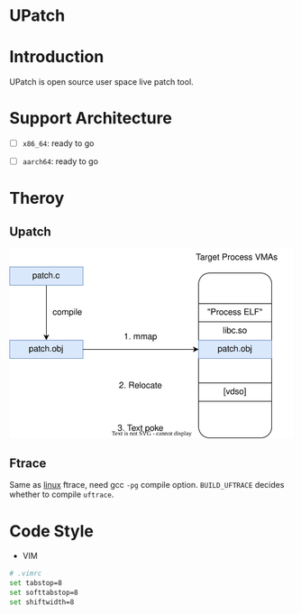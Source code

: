 UPatch
========

# Introduction

UPatch is open source user space live patch tool.


# Support Architecture

- [ ] `x86_64`: ready to go
- [ ] `aarch64`: ready to go


# Theroy

## Upatch

![upatch](docs/images/upatch.svg)


## Ftrace

Same as [linux](https://github.com/torvalds/linux) ftrace, need gcc `-pg` compile option.
`BUILD_UFTRACE` decides whether to compile `uftrace`.


# Code Style

* VIM

```bash
# .vimrc
set tabstop=8
set softtabstop=8
set shiftwidth=8
```

